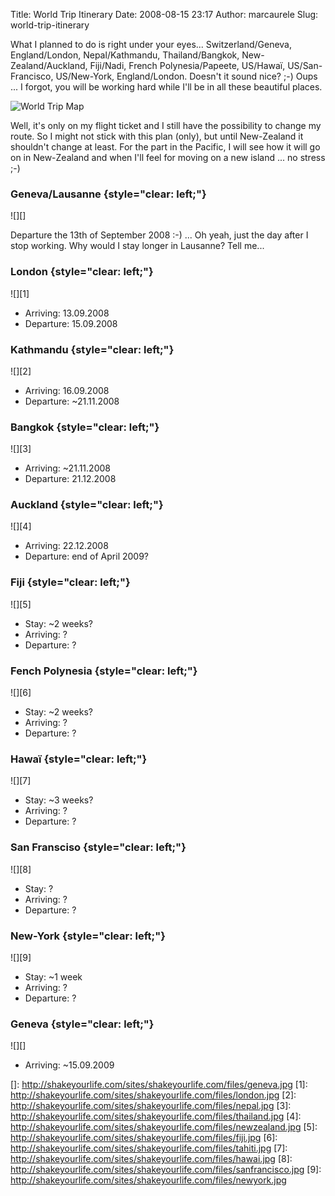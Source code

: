 Title: World Trip Itinerary
Date: 2008-08-15 23:17
Author: marcaurele
Slug: world-trip-itinerary

What I planned to do is right under your eyes... Switzerland/Geneva,
England/London, Nepal/Kathmandu, Thailand/Bangkok, New-Zealand/Auckland,
Fiji/Nadi, French Polynesia/Papeete, US/Hawaï, US/San-Francisco,
US/New-York, England/London. Doesn't it sound nice? ;-) Oups ... I
forgot, you will be working hard while I'll be in all these beautiful
places.

![World Trip Map][]

Well, it's only on my flight ticket and I still have the possibility to
change my route. So I might not stick with this plan (only), but until
New-Zealand it shouldn't change at least. For the part in the Pacific, I
will see how it will go on in New-Zealand and when I'll feel for moving
on a new island ... no stress ;-)

### Geneva/Lausanne {style="clear: left;"}

<div class="left-insert">
![][]

</div>

Departure the 13th of September 2008 :-) ... Oh yeah, just the day after
I stop working. Why would I stay longer in Lausanne? Tell me...

### London {style="clear: left;"}

<div class="left-insert">
![][1]

</div>

-   Arriving: 13.09.2008
-   Departure: 15.09.2008

### Kathmandu {style="clear: left;"}

<div class="left-insert">
![][2]

</div>

-   Arriving: 16.09.2008
-   Departure: \~21.11.2008

### Bangkok {style="clear: left;"}

<div class="left-insert">
![][3]

</div>

-   Arriving: \~21.11.2008
-   Departure: 21.12.2008

### Auckland {style="clear: left;"}

<div class="left-insert">
![][4]

</div>

-   Arriving: 22.12.2008
-   Departure: end of April 2009?

### Fiji {style="clear: left;"}

<div class="left-insert">
![][5]

</div>

-   Stay: \~2 weeks?
-   Arriving: ?
-   Departure: ?

### Fench Polynesia {style="clear: left;"}

<div class="left-insert">
![][6]

</div>

-   Stay: \~2 weeks?
-   Arriving: ?
-   Departure: ?

### Hawaï {style="clear: left;"}

<div class="left-insert">
![][7]

</div>

-   Stay: \~3 weeks?
-   Arriving: ?
-   Departure: ?

### San Fransciso {style="clear: left;"}

<div class="left-insert">
![][8]

</div>

-   Stay: ?
-   Arriving: ?
-   Departure: ?

### New-York {style="clear: left;"}

<div class="left-insert">
![][9]

</div>

-   Stay: \~1 week
-   Arriving: ?
-   Departure: ?

### Geneva {style="clear: left;"}

<div class="left-insert">
![][]

</div>

-   Arriving: \~15.09.2009

  [World Trip Map]: http://shakeyourlife.com/sites/shakeyourlife.com/files/worldtrip-small.jpg
    "World Trip Itinerary"
  []: http://shakeyourlife.com/sites/shakeyourlife.com/files/geneva.jpg
  [1]: http://shakeyourlife.com/sites/shakeyourlife.com/files/london.jpg
  [2]: http://shakeyourlife.com/sites/shakeyourlife.com/files/nepal.jpg
  [3]: http://shakeyourlife.com/sites/shakeyourlife.com/files/thailand.jpg
  [4]: http://shakeyourlife.com/sites/shakeyourlife.com/files/newzealand.jpg
  [5]: http://shakeyourlife.com/sites/shakeyourlife.com/files/fiji.jpg
  [6]: http://shakeyourlife.com/sites/shakeyourlife.com/files/tahiti.jpg
  [7]: http://shakeyourlife.com/sites/shakeyourlife.com/files/hawai.jpg
  [8]: http://shakeyourlife.com/sites/shakeyourlife.com/files/sanfrancisco.jpg
  [9]: http://shakeyourlife.com/sites/shakeyourlife.com/files/newyork.jpg
